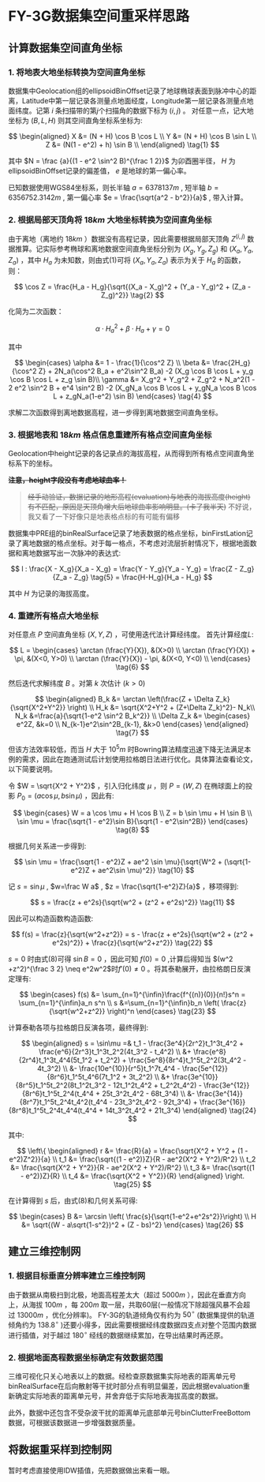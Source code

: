# FY-3G数据集空间重采样思路

## 计算数据集空间直角坐标
### 1. 将地表大地坐标转换为空间直角坐标
数据集中Geolocation组的ellipsoidBinOffset记录了地球椭球表面到脉冲中心的距离，Latitude中第一层记录各测量点地面经度，Longitude第一层记录各测量点地面纬度。记第 $i$ 条扫描带的第$j$个扫描角的数据下标为 $(i,j)$ 。
对任意一点，记大地坐标为 $(B,L,H)$ 则其空间直角坐标系坐标为: 

$$
\begin{aligned}
X &= (N + H) \cos B \cos L \\
Y &= (N + H) \cos B \sin L \\
Z &= (N(1 - e^2) + h) \sin B \\
\end{aligned}
\tag{1}
$$

其中 $N = \frac {a}{(1 - e^2 \sin^2 B)^{\frac 1 2}}$ 为卯酉圈半径， $H$ 为ellipsoidBinOffset记录的偏差值， $e$ 是地球的第一偏心率。

已知数据使用WGS84坐标系，则长半轴 $a=6378137m$ , 短半轴 $b=6356752.3142m$ , 第一偏心率 $e = \frac{\sqrt{a^2 - b^2}}{a}$ , 带入计算。

### 2. 根据局部天顶角将 $18km$ 大地坐标转换为空间直角坐标
由于离地（离地约 $18km$ ）数据没有高程记录，因此需要根据局部天顶角 $Ζ^{(i,j)}$ 数据推算。记实际参考椭球和离地数据空间直角坐标分别为 $(X_g,Y_g,Z_g)$ 和 $(X_a,Y_a,Z_a)$ ，其中 $H_a$ 为未知数，则由式(1)可将 $(X_a,Y_a,Z_a)$ 表示为关于 $H_a$ 的函数，则：

$$
\cos Ζ = \frac{H_a - H_g}{\sqrt{(X_a - X_g)^2 + (Y_a - Y_g)^2 + (Z_a - Z_g)^2}} \tag{2}
$$

化简为二次函数：

$$
\alpha \cdot H_a^2 + \beta \cdot H_a + \gamma = 0 \tag{3}
$$

其中

$$
\begin{cases}
\alpha &= 1 - \frac{1}{\cos^2 Ζ} \\
\beta &= \frac{2H_g}{\cos^2 Ζ} + 2N_a(\cos^2 B_a + e^2\sin^2 B_a) -2 (X_g \cos B \cos L + y_g \cos B \cos L + z_g \sin B)\\
\gamma &= X_g^2 + Y_g^2 + Z_g^2 + N_a^2(1 - 2 e^2 \sin^2 B + e^4 \sin^2 B) -2 (X_gN_a \cos B \cos L + y_gN_a \cos B \cos L + z_gN_a(1-e^2) \sin B)
\end{cases}
\tag{4}
$$

求解二次函数得到离地数据高程，进一步得到离地数据空间直角坐标。

### 3. 根据地表和 $18km$ 格点信息重建所有格点空间直角坐标

Geolocation中height记录的各记录点的海拔高程，从而得到所有格点空间直角坐标系下的坐标。

~~**注意，height字段没有考虑地球曲率！**~~
> ~~经手动验证，数据记录的地形高程(evaluation)与地表的海拔高度(height)有不匹配，原因是天顶角增大后地球曲率影响明显。(卡了我半天)~~
> 不好说，我又看了一下好像只是地表格点标的有可能有偏移

数据集中PRE组的binRealSurface记录了地表数据的格点坐标，binFirstLation记录了离地数据的格点坐标。对于每一格点，不考虑对流层折射情况下，根据地面数据和离地数据写出一次脉冲的表达式:

$$
l : \frac{X - X_g}{X_a - X_g} = \frac{Y - Y_g}{Y_a - Y_g} = \frac{Z - Z_g}{Z_a - Z_g} \tag{5} = \frac{H-H_g}{H_a - H_g}
$$

其中 $H$ 为记录的海拔高度。

### 4. 重建所有格点大地坐标
对任意点 $P$ 空间直角坐标 $(X,Y,Z)$ ，可使用迭代法计算经纬度。
首先计算经度$L$: 

$$
L = 
\begin{cases}
\arctan (\frac{Y}{X}), &(X>0) \\
\arctan (\frac{Y}{X}) + \pi, &(X<0, Y>0) \\
\arctan (\frac{Y}{X}) - \pi, &(X<0, Y<0) \\
\end{cases}
\tag{6}
$$

然后迭代求解纬度 $B$ 。对第 $k$ 次估计 $(k>0)$

$$
\begin{aligned}
B_k &= \arctan \left(\frac{Z + \Delta Z_k}{\sqrt{X^2+Y^2}} \right) \\
H_k &= \sqrt{X^2+Y^2 + (Z+\Delta Z_k)^2}- N_k\\
N_k &=\frac{a}{\sqrt{1-e^2 \sin^2 B_k^2}} \\
\Delta Z_k &= 
\begin{cases}
e^2Z, &k=0 \\
N_{k-1}e^2\sin^2B_{k-1}, &k>0
\end{cases}
\end{aligned}
\tag{7}
$$

但该方法效率较低，而当 $H$ 大于 $10^5m$ 时Bowring算法精度迅速下降无法满足本例的需求，因此在跑通测试后计划使用拉格朗日法进行优化。具体算法查看论文，以下简要说明。

令 $W = \sqrt{X^2 + Y^2}$ ，引入归化纬度 $\mu$ ，则 $P=(W,Z)$ 在椭球面上的投影 $P_0=(a\cos \mu, b \sin \mu)$ ，因此有: 

$$
\begin{cases}
W = a \cos \mu + H \cos B \\
Z = b \sin \mu + H \sin B \\
\sin \mu = \frac{\sqrt{1 - e^2}\sin B}{\sqrt{1 - e^2\sin^2B}}
\end{cases}
\tag{8}
$$

根据几何关系进一步得到: 

$$
\sin \mu = \frac{\sqrt{1 - e^2}Z + ae^2 \sin \mu}{\sqrt{W^2 + (\sqrt{1-e^2}Z + ae^2\sin \mu)^2}}
\tag{10}
$$

记 $s = \sin \mu$ , $w=\frac W a$ , $z = \frac{\sqrt{1-e^2}Z}{a}$ ，移项得到: 

$$
s = \frac{z + e^2s}{\sqrt{w^2 + (z^2 + e^2s)^2}} \tag{11}
$$

因此可以构造函数构造函数: 

$$
f(s) = \frac{z}{\sqrt{w^2+z^2}} = s - \frac{z + e^2s}{\sqrt{w^2 + (z^2 + e^2s)^2}} + \frac{z}{\sqrt{w^2+z^2}} \tag{22}
$$

$s=0$ 时由式(8)可得 $\sin B=0$ ，因此可知 $f(0) = 0$ ,计算后得知当 $(w^2 +z^2)^{\frac 3 2} \neq e^2w^2$时$f'(0)\neq 0$ 。将其泰勒展开，由拉格朗日反演定理有: 

$$
\begin{cases}
f(s) &= \sum_{n=1}^{\infin}\frac{f^{(n)}(0)}{n!}s^n = \sum_{n=1}^{\infin}a_n s^n \\
s &=\sum_{n=1}^{\infin}b_n \left( \frac{z}{\sqrt{w^2+z^2}} \right)^n
\end{cases}
\tag{23}
$$

计算泰勒各项与拉格朗日反演各项，最终得到: 

$$
\begin{aligned}
s = \sin\mu =& t_1 - \frac{3e^4}{2r^2}t_1^3t_4^2 + \frac{e^6}{2r^3}t_1^3t_2^2(4t_3^2 - t_4^2) \\
&+ \frac{e^8}{2r^4}t_1^3t_4^4(5t_1^2 + t_2^2) + \frac{5e^8}{8r^4}t_1^5t_2^2(3t_4^2 - 4t_3^2) \\
&- \frac{10e^{10}}{r^5}t_1^7t_4^4 - \frac{5e^{12}}{8r^6}t_1^5t_4^6(7t_1^2 + 3t_2^2) \\
&+ \frac{3e^{10}}{8r^5}t_1^5t_2^2(8t_1^2t_3^2 - 12t_1^2t_4^2 + t_2^2t_4^2) - \frac{3e^{12}}{8r^6}t_1^5t_2^4(t_4^4 + 25t_3^2t_4^2 - 68t_3^4) \\
&- \frac{3e^{14}}{8r^7}t_1^5t_2^4t_4^2(t_4^4 - 23t_3^2t_4^2 - 92t_3^4) + \frac{3e^{16}}{8r^8}t_1^5t_2^4t_4^4(t_4^4 + 14t_3^2t_4^2 + 21t_3^4) 
\end{aligned}
\tag{24}
$$

其中: 

$$
\left\{
\begin{aligned}
r &= \frac{R}{a} = \frac{\sqrt{X^2 + Y^2 + (1 - e^2)Z^2}}{a} \\
t_1 &= \frac{\sqrt{(1 - e^2)}Z}{R - ae^2(X^2 + Y^2)/R^2} \\
t_2 &= \frac{\sqrt{X^2 + Y^2}}{R - ae^2(X^2 + Y^2)/R^2} \\
t_3 &= \frac{\sqrt{(1 - e^2)}Z}{R} \\
t_4 &= \frac{\sqrt{X^2 + Y^2}}{R}
\end{aligned}
\right. \tag{25}
$$

在计算得到 $s$ 后，由式(8)和几何关系可得: 

$$
\begin{cases}
B &= \arcsin \left( \frac{s}{\sqrt{1-e^2+e^2s^2}}\right) \\
H &= \sqrt{(W - a\sqrt{1-s^2})^2 + (Z - bs)^2}
\end{cases}
\tag{26}
$$

## 建立三维控制网

### 1. 根据目标垂直分辨率建立三维控制网
由于数据从南极扫到北极，地面高程差太大（超过 $5000m$ ），因此在垂直方向上，从海拔 $100m$ ，每 $200m$ 取一层，共取60层(一般情况下除超强风暴不会超过 $13000m$ ，优化分辨率)。
FY-3G的轨道倾角仅有约为 $50^\circ$ (数据集提供的轨道倾角约为 $138.8^\circ$ )还要小得多，因此需要根据经纬度数据四支点对整个范围内数据进行插值，对于越过 $180^\circ$ 经线的数据继续累加，在导出结果时再还原。
### 2. 根据地面高程数据坐标确定有效数据范围
三维可视化只关心地表以上的数据。经检查原数据集实际地表的距离单元号binRealSurface在后向散射等干扰时部分点有明显偏差，因此根据evaluation重新确定实际地表的距离单元号，并舍弃低于实际地表海拔高度的数据。

此外，数据中还包含不受杂波干扰的距离单元底部单元号binClutterFreeBottom数据，可根据该数据进一步增强数据质量。

## 将数据重采样到控制网
暂时考虑直接使用IDW插值，先把数据做出来看一眼。
